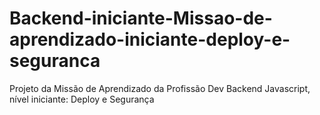 # Backend-iniciante-Missao-de-aprendizado-iniciante-deploy-e-seguranca
Projeto da Missão de Aprendizado da Profissão Dev Backend Javascript, nível iniciante: Deploy e Segurança
